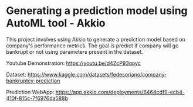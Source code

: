 # Generating a prediction model using AutoML tool - Akkio

This project involves using Akkio to generate a prediction model based on company's performance metrics. 
The goal is predict if company will go bankrupt or not using parameters present in the dataset.

Youtube Demonstration: https://youtu.be/d4ZcP93qpyc

Dataset: https://www.kaggle.com/datasets/fedesoriano/company-bankruptcy-prediction

Prediction WebApp: https://app.akkio.com/deployments/6464cdf9-ecb4-410f-815c-7f6976da588b
